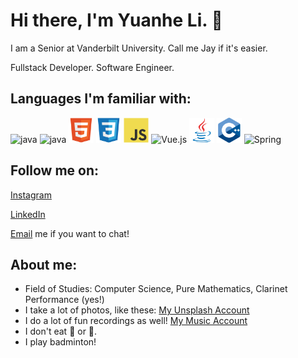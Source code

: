 #  Hi there, I'm Yuanhe Li. 👋

I am a Senior at Vanderbilt University. Call me Jay if it's easier.

Fullstack Developer. Software Engineer.

##  Languages I'm familiar with:

<p align="left"><img src="https://upload.wikimedia.org/wikipedia/commons/thumb/a/a7/React-icon.svg/512px-React-icon.svg.png" alt="java" width="40" height="35"/> 
  <img src="https://raw.githubusercontent.com/reduxjs/redux/master/logo/logo.svg" alt="java" width="40" height="40"/> 
  <img src="https://raw.githubusercontent.com/devicons/devicon/master/icons/html5/html5-original.svg" alt="html5" width="40" height="40"/> 
  <img src="https://raw.githubusercontent.com/devicons/devicon/master/icons/css3/css3-original.svg" alt="css3" width="40" height="40"/> 
  <img src="https://raw.githubusercontent.com/devicons/devicon/master/icons/javascript/javascript-original.svg" alt="javascript" width="40" height="40"/>
  <img alt="Vue.js" src="https://user-images.githubusercontent.com/100735820/178592783-a0114c99-cc81-407c-9bce-accdd4f76523.svg" width="40" height="40" > 
 <img src="https://raw.githubusercontent.com/devicons/devicon/master/icons/java/java-original.svg" alt="java" width="40" height="40"/> 
 <img src="https://raw.githubusercontent.com/devicons/devicon/master/icons/cplusplus/cplusplus-original.svg" alt="cplusplus" width="40" height="40"/> 
  <img src="https://cdn.freebiesupply.com/logos/large/2x/spring-3-logo-png-transparent.png" alt="Spring" width="40" height="40"/>
</p>

 
##  Follow me on:

[Instagram](https://www.instagram.com/jayyyli1209/)

[LinkedIn](https://www.linkedin.com/in/yuanhe-li/)

[Email](mailto:yuanhe.li@vanderbilt.edu) me if you want to chat!

##  About me:
- Field of Studies: Computer Science, Pure Mathematics, Clarinet Performance (yes!)
- I take a lot of photos, like these: [My Unsplash Account](https://unsplash.com/@jaylithephotographer)
- I do a lot of fun recordings as well! [My Music Account](https://www.instagram.com/jayyyli_music/)
- I don't eat 🍎 or 🍑.
- I play badminton!
